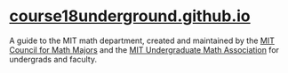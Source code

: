 # [course18underground.github.io](course18underground.github.io)

A guide to the MIT math department, created and maintained by the [MIT Council for Math Majors](mailto:comm-all@mit.edu) and the [MIT Undergraduate Math Association](http://uma.mit.edu/) for undergrads and faculty.
